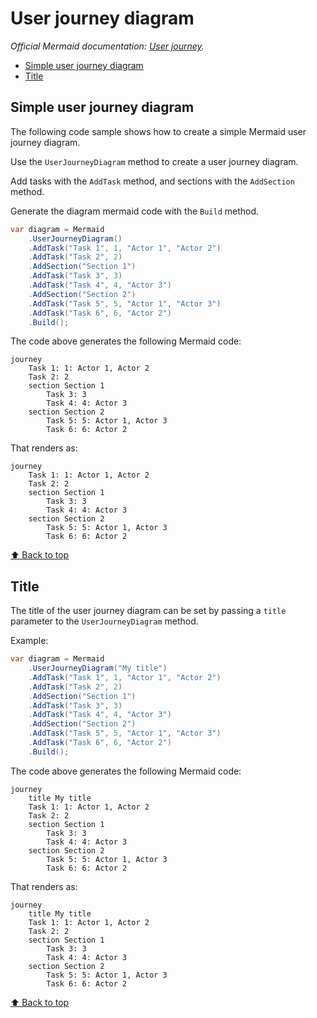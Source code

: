 # User journey diagram<!-- omit from toc -->

*Official Mermaid documentation: [User journey](https://mermaid.js.org/syntax/userJourney.html).*

- [Simple user journey diagram](#simple-user-journey-diagram)
- [Title](#title)

## Simple user journey diagram

The following code sample shows how to create a simple Mermaid user journey diagram.

Use the `UserJourneyDiagram` method to create a user journey diagram.

Add tasks with the `AddTask` method, and sections with the `AddSection` method.

Generate the diagram mermaid code with the `Build` method.

```csharp
var diagram = Mermaid
    .UserJourneyDiagram()
    .AddTask("Task 1", 1, "Actor 1", "Actor 2")
    .AddTask("Task 2", 2)
    .AddSection("Section 1")
    .AddTask("Task 3", 3)
    .AddTask("Task 4", 4, "Actor 3")
    .AddSection("Section 2")
    .AddTask("Task 5", 5, "Actor 1", "Actor 3")
    .AddTask("Task 6", 6, "Actor 2")
    .Build();
```

The code above generates the following Mermaid code:

```text
journey
    Task 1: 1: Actor 1, Actor 2
    Task 2: 2
    section Section 1
        Task 3: 3
        Task 4: 4: Actor 3
    section Section 2
        Task 5: 5: Actor 1, Actor 3
        Task 6: 6: Actor 2
```

That renders as:

```mermaid
journey
    Task 1: 1: Actor 1, Actor 2
    Task 2: 2
    section Section 1
        Task 3: 3
        Task 4: 4: Actor 3
    section Section 2
        Task 5: 5: Actor 1, Actor 3
        Task 6: 6: Actor 2
```

[⬆ Back to top](#user-journey-diagram)

## Title

The title of the user journey diagram can be set by passing a `title` parameter to the `UserJourneyDiagram` method.

Example:

```csharp
var diagram = Mermaid
    .UserJourneyDiagram("My title")
    .AddTask("Task 1", 1, "Actor 1", "Actor 2")
    .AddTask("Task 2", 2)
    .AddSection("Section 1")
    .AddTask("Task 3", 3)
    .AddTask("Task 4", 4, "Actor 3")
    .AddSection("Section 2")
    .AddTask("Task 5", 5, "Actor 1", "Actor 3")
    .AddTask("Task 6", 6, "Actor 2")
    .Build();
```

The code above generates the following Mermaid code:

```text
journey
    title My title
    Task 1: 1: Actor 1, Actor 2
    Task 2: 2
    section Section 1
        Task 3: 3
        Task 4: 4: Actor 3
    section Section 2
        Task 5: 5: Actor 1, Actor 3
        Task 6: 6: Actor 2
```

That renders as:

```mermaid
journey
    title My title
    Task 1: 1: Actor 1, Actor 2
    Task 2: 2
    section Section 1
        Task 3: 3
        Task 4: 4: Actor 3
    section Section 2
        Task 5: 5: Actor 1, Actor 3
        Task 6: 6: Actor 2
```

[⬆ Back to top](#user-journey-diagram)